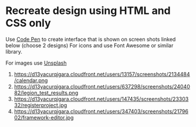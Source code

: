 # Recreate design using HTML and CSS only

Use [Code Pen](http://codepen.io) to create interface that is shown on screen shots linked below (choose 2 designs)
For icons and use Font Awesome or similar library. 

For images use [Unsplash](http://unsplash.com)

1. https://d13yacurqjgara.cloudfront.net/users/13157/screenshots/2134484/calendar.png
2. https://d13yacurqjgara.cloudfront.net/users/637298/screenshots/2404082/legion_test_results.png
3. https://d13yacurqjgara.cloudfront.net/users/147435/screenshots/2330332/registerproject.jpg
4. https://d13yacurqjgara.cloudfront.net/users/347403/screenshots/2179602/framework-editor.jpg